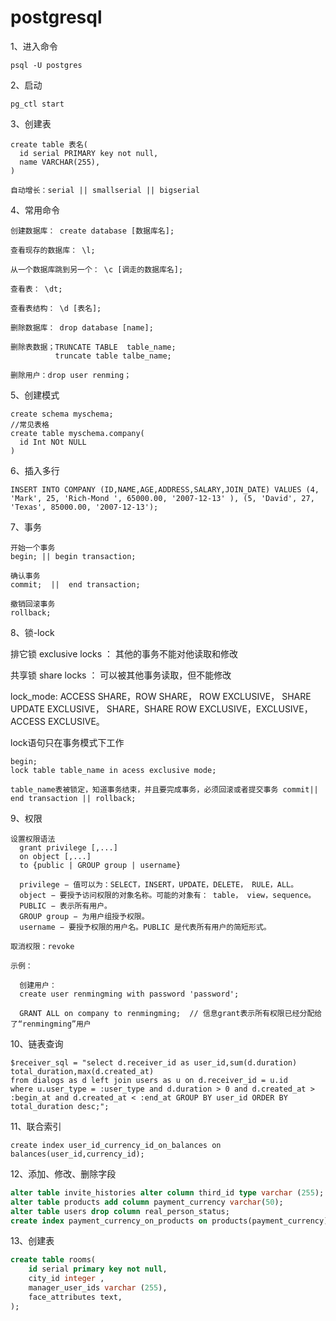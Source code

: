 # postgresql

1、进入命令
```
psql -U postgres
```

2、启动
```
pg_ctl start
```

3、创建表
```
create table 表名(
  id serial PRIMARY key not null,
  name VARCHAR(255),
)

自动增长：serial || smallserial || bigserial
```

4、常用命令

```
创建数据库： create database [数据库名];

查看现存的数据库： \l;

从一个数据库跳到另一个： \c [调走的数据库名];

查看表： \dt;

查看表结构： \d [表名];

删除数据库： drop database [name];

删除表数据；TRUNCATE TABLE  table_name;
          truncate table talbe_name;

删除用户：drop user renming；
```

5、创建模式

```
create schema myschema;
//常见表格
create table myschema.company(
  id Int NOt NULL
)
```

6、插入多行
```
INSERT INTO COMPANY (ID,NAME,AGE,ADDRESS,SALARY,JOIN_DATE) VALUES (4, 'Mark', 25, 'Rich-Mond ', 65000.00, '2007-12-13' ), (5, 'David', 27, 'Texas', 85000.00, '2007-12-13');
```

7、事务

```
开始一个事务
begin; || begin transaction;

确认事务
commit;  ||  end transaction;

撤销回滚事务
rollback;
```

8、锁-lock

  排它锁 exclusive locks  ： 其他的事务不能对他读取和修改

  共享锁 share locks ： 可以被其他事务读取，但不能修改

  lock_mode:  ACCESS SHARE，ROW SHARE， ROW EXCLUSIVE， SHARE UPDATE EXCLUSIVE， SHARE，SHARE ROW EXCLUSIVE，EXCLUSIVE，ACCESS EXCLUSIVE。

  lock语句只在事务模式下工作

  ```
  begin;
  lock table table_name in acess exclusive mode;

  table_name表被锁定，知道事务结束，并且要完成事务，必须回滚或者提交事务 commit|| end transaction || rollback;
  ```

  9、权限

  ```
  设置权限语法
    grant privilege [,...]
    on object [,...]
    to {public | GROUP group | username}

    privilege − 值可以为：SELECT，INSERT，UPDATE，DELETE， RULE，ALL。
    object − 要授予访问权限的对象名称。可能的对象有： table， view，sequence。
    PUBLIC − 表示所有用户。
    GROUP group − 为用户组授予权限。
    username − 要授予权限的用户名。PUBLIC 是代表所有用户的简短形式。

  取消权限：revoke

  示例：

    创建用户：
    create user renmingming with password 'password';

    GRANT ALL on company to renmingming;  // 信息grant表示所有权限已经分配给了“renmingming”用户

  ```

10、链表查询

```
$receiver_sql = "select d.receiver_id as user_id,sum(d.duration) total_duration,max(d.created_at)
from dialogs as d left join users as u on d.receiver_id = u.id
where u.user_type = :user_type and d.duration > 0 and d.created_at > :begin_at and d.created_at < :end_at GROUP BY user_id ORDER BY total_duration desc;";
```

11、联合索引

```
create index user_id_currency_id_on_balances on balances(user_id,currency_id);
```

12、添加、修改、删除字段
```sql
alter table invite_histories alter column third_id type varchar (255);
alter table products add column payment_currency varchar(50);
alter table users drop column real_person_status;
create index payment_currency_on_products on products(payment_currency);
```

13、创建表

```sql
create table rooms(
    id serial primary key not null,
    city_id integer ,
    manager_user_ids varchar (255),
    face_attributes text,
);
```

